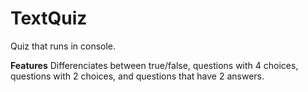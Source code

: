 # TextQuiz
Quiz that runs in console. 

**Features**
Differenciates between true/false, questions with 4 choices, questions with 2 choices, and questions that have 2 answers.
